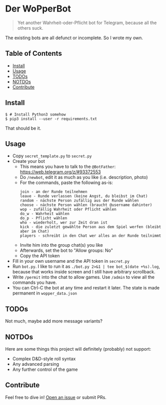 # Der WoPperBot

> Yet another Wahrheit-oder-Pflicht bot for Telegram, because all the others suck.

The existing bots are all defunct or incomplete. So I wrote my own.

## Table of Contents

- [Install](#install)
- [Usage](#usage)
- [TODOs](#todos)
- [NOTDOs](#notdos)
- [Contribute](#contribute)

## Install

```console
$ # Install Python3 somehow
$ pip3 install --user -r requirements.txt
```

That should be it.

## Usage

- Copy `secret_template.py` to `secret.py`
- Create your bot
    * This means you have to talk to the `@BotFather`: https://web.telegram.org/z/#93372553
    * Do `/newbot`, edit it as much as you like (i.e. description, photo)
    * For the commands, paste the following as-is:
      ```
      join - an der Runde teilnehmen
      leave - Runde verlassen (keine Angst, du bleibst im Chat)
      random - nächste Person zufällig aus der Runde wählen
      choose - nächste Person wählen (braucht @username dahinter)
      wop - zufällig Wahrheit oder Pflicht wählen
      do_w - Wahrheit wählen
      do_p - Pflicht wählen
      who - wiederholt, wer zur Zeit dran ist
      kick - die zuletzt gewählte Person aus dem Spiel werfen (bleibt aber im Chat)
      players - schreibt in den Chat wer alles an der Runde teilnimmt
      ```
    * Invite him into the group chat(s) you like
    * Afterwards, set the bot to "Allow groups: No"
    * Copy the API token
- Fill in your own username and the API token in `secret.py`
- Run `bot.py`. I like to run it as `./bot.py 2>&1 | tee bot_$(date +%s).log`, because that works inside screen and I still have arbitrary scrollback.
- Write `/permit` into the chat to allow games. Use `/admin` to view all the commands you have.
- You can Ctrl-C the bot at any time and restart it later. The state is made permanent in `wopper_data.json`

## TODOs

Not much, maybe add more message variants?

## NOTDOs

Here are some things this project will definitely (probably) not support:
* Complex D&D-style roll syntax
* Any advanced parsing
* Any further control of the game

## Contribute

Feel free to dive in! [Open an issue](https://github.com/BenWiederhake/der-wopper-bot/issues/new) or submit PRs.
